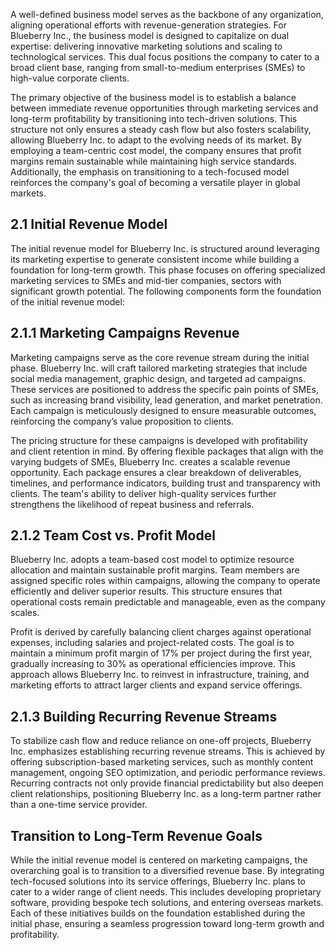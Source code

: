 
A well-defined business model serves as the backbone of any organization, aligning operational efforts with revenue-generation strategies. For Blueberry Inc., the business model is designed to capitalize on dual expertise: delivering innovative marketing solutions and scaling to technological services. This dual focus positions the company to cater to a broad client base, ranging from small-to-medium enterprises (SMEs) to high-value corporate clients.

The primary objective of the business model is to establish a balance between immediate revenue opportunities through marketing services and long-term profitability by transitioning into tech-driven solutions. This structure not only ensures a steady cash flow but also fosters scalability, allowing Blueberry Inc. to adapt to the evolving needs of its market. By employing a team-centric cost model, the company ensures that profit margins remain sustainable while maintaining high service standards. Additionally, the emphasis on transitioning to a tech-focused model reinforces the company's goal of becoming a versatile player in global markets.

## **2.1 Initial Revenue Model**

The initial revenue model for Blueberry Inc. is structured around leveraging its marketing expertise to generate consistent income while building a foundation for long-term growth. This phase focuses on offering specialized marketing services to SMEs and mid-tier companies, sectors with significant growth potential. The following components form the foundation of the initial revenue model:

## **2.1.1 Marketing Campaigns Revenue**

Marketing campaigns serve as the core revenue stream during the initial phase. Blueberry Inc. will craft tailored marketing strategies that include social media management, graphic design, and targeted ad campaigns. These services are positioned to address the specific pain points of SMEs, such as increasing brand visibility, lead generation, and market penetration. Each campaign is meticulously designed to ensure measurable outcomes, reinforcing the company’s value proposition to clients.

The pricing structure for these campaigns is developed with profitability and client retention in mind. By offering flexible packages that align with the varying budgets of SMEs, Blueberry Inc. creates a scalable revenue opportunity. Each package ensures a clear breakdown of deliverables, timelines, and performance indicators, building trust and transparency with clients. The team's ability to deliver high-quality services further strengthens the likelihood of repeat business and referrals.

## 2.1.2 Team Cost vs. Profit Model

Blueberry Inc. adopts a team-based cost model to optimize resource allocation and maintain sustainable profit margins. Team members are assigned specific roles within campaigns, allowing the company to operate efficiently and deliver superior results. This structure ensures that operational costs remain predictable and manageable, even as the company scales.

Profit is derived by carefully balancing client charges against operational expenses, including salaries and project-related costs. The goal is to maintain a minimum profit margin of 17% per project during the first year, gradually increasing to 30% as operational efficiencies improve. This approach allows Blueberry Inc. to reinvest in infrastructure, training, and marketing efforts to attract larger clients and expand service offerings.

## 2.1.3 Building Recurring Revenue Streams

To stabilize cash flow and reduce reliance on one-off projects, Blueberry Inc. emphasizes establishing recurring revenue streams. This is achieved by offering subscription-based marketing services, such as monthly content management, ongoing SEO optimization, and periodic performance reviews. Recurring contracts not only provide financial predictability but also deepen client relationships, positioning Blueberry Inc. as a long-term partner rather than a one-time service provider.

## Transition to Long-Term Revenue Goals

While the initial revenue model is centered on marketing campaigns, the overarching goal is to transition to a diversified revenue base. By integrating tech-focused solutions into its service offerings, Blueberry Inc. plans to cater to a wider range of client needs. This includes developing proprietary software, providing bespoke tech solutions, and entering overseas markets. Each of these initiatives builds on the foundation established during the initial phase, ensuring a seamless progression toward long-term growth and profitability.